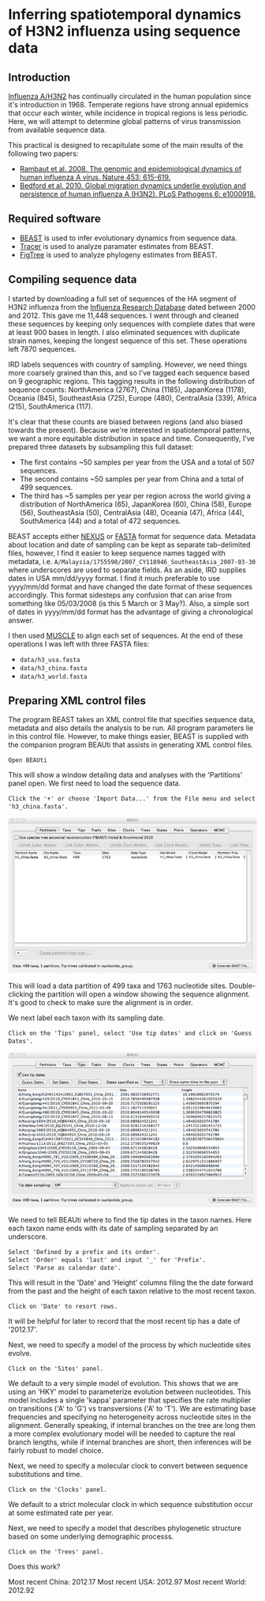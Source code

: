 # Inferring spatiotemporal dynamics of H3N2 influenza using sequence data

## Introduction

[Influenza A/H3N2](http://en.wikipedia.org/wiki/Influenza_A_virus_subtype_H3N2) has continually circulated in the human population since it's introduction in 1968.
Temperate regions have strong annual epidemics that occur each winter, while incidence in tropical regions is less periodic.
Here, we will attempt to determine global patterns of virus transmission from available sequence data.

This practical is designed to recapitulate some of the main results of the following two papers:

* [Rambaut et al. 2008. The genomic and epidemiological dynamics of human influenza A virus. Nature 453: 615-619.](http://www.ncbi.nlm.nih.gov/pmc/articles/PMC2441973/)
* [Bedford et al. 2010. Global migration dynamics underlie evolution and persistence of human influenza A (H3N2). PLoS Pathogens 6: e1000918.](http://www.plospathogens.org/article/info%3Adoi%2F10.1371%2Fjournal.ppat.1000918)

## Required software

* [BEAST](http://beast.bio.ed.ac.uk/) is used to infer evolutionary dynamics from sequence data.
* [Tracer](http://tree.bio.ed.ac.uk/software/tracer/) is used to analyze paramater estimates from BEAST.
* [FigTree](http://tree.bio.ed.ac.uk/software/figtree/) is used to analyze phylogeny estimates from BEAST.

## Compiling sequence data

I started by downloading a full set of sequences of the HA segment of H3N2 influenza from the [Influenza Research Database](http://www.fludb.org) dated between 2000 and 2012.
This gave me 11,448 sequences.
I went through and cleaned these sequences by keeping only sequences with complete dates that were at least 900 bases in length.
I also eliminated sequences with duplicate strain names, keeping the longest sequence of this set.
These operations left 7870 sequences.

IRD labels sequences with country of sampling.
However, we need things more coarsely grained than this, and so I've tagged each sequence based on 9 geographic regions.
This tagging results in the following distribution of sequence counts: NorthAmerica (2767), China (1185), JapanKorea (1178), Oceania (845), SoutheastAsia (725), Europe (480), CentralAsia (339), Africa (215), SouthAmerica (117).

It's clear that these counts are biased between regions (and also biased towards the present).
Because we're interested in spatiotemporal patterns, we want a more equitable distribution in space and time.
Consequently, I've prepared three datasets by subsampling this full dataset:

* The first contains ~50 samples per year from the USA and a total of 507 sequences.
* The second contains ~50 samples per year from China and a total of 499 sequences.
* The third has ~5 samples per year per region across the world giving a distribution of NorthAmerica (65), JapanKorea (60), China (58), Europe (56), SoutheastAsia (50), CentralAsia (48), Oceania (47), Africa (44), SouthAmerica (44) and a total of 472 sequences.

BEAST accepts either [NEXUS](http://en.wikipedia.org/wiki/Nexus_file) or [FASTA](http://en.wikipedia.org/wiki/FASTA_format) format for sequence data.
Metadata about location and date of sampling can be kept as separate tab-delimited files, however, I find it easier to keep sequence names tagged with metadata, i.e. `A/Malaysia/1755590/2007_CY118946_SoutheastAsia_2007-03-30` where underscores are used to separate fields.
As an aside, IRD supplies dates in USA mm/dd/yyyy format.
I find it much preferable to use yyyy/mm/dd format and have changed the date format of these sequences accordingly.
This format sidesteps any confusion that can arise from something like 05/03/2008 (is this 5 March or 3 May?).
Also, a simple sort of dates in yyyy/mm/dd format has the advantage of giving a chronological answer.

I then used [MUSCLE](http://www.drive5.com/muscle/) to align each set of sequences.
At the end of these operations I was left with three FASTA files: 

* `data/h3_usa.fasta`
* `data/h3_china.fasta`
* `data/h3_world.fasta`

## Preparing XML control files

The program BEAST takes an XML control file that specifies sequence data, metadata and also details the analysis to be run.
All program parameters lie in this control file.
However, to make things easier, BEAST is supplied with the companion program BEAUti that assists in generating XML control files.

```
Open BEAUti
```

This will show a window detailing data and analyses with the 'Partitions' panel open.
We first need to load the sequence data.

```
Click the '+' or choose 'Import Data...' from the File menu and select 'h3_china.fasta'.
```

![beauti_partitions](images/beauti_partitions.png)

This will load a data partition of 499 taxa and 1763 nucleotide sites.
Double-clicking the partition will open a window showing the sequence alignment.
It's good to check to make sure the alignment is in order.

We next label each taxon with its sampling date.

```
Click on the 'Tips' panel, select 'Use tip dates' and click on 'Guess Dates'.
```

![beauti_tips](images/beauti_tips.png)

We need to tell BEAUti where to find the tip dates in the taxon names.
Here each taxon name ends with its date of sampling separated by an underscore.

```
Select 'Defined by a prefix and its order'.
Select 'Order' equals 'last' and input '_' for 'Prefix'.
Select 'Parse as calendar date'.
```

This will result in the 'Date' and 'Height' columns filing the the date forward from the past and the height of each taxon relative to the most recent taxon.

```
Click on 'Date' to resort rows.
```

It will be helpful for later to record that the most recent tip has a date of '2012.17'.

Next, we need to specify a model of the process by which nucleotide sites evolve.

```
Click on the 'Sites' panel.
```

We default to a very simple model of evolution.
This shows that we are using an 'HKY' model to parameterize evolution between nucleotides.
This model includes a single 'kappa' parameter that specifies the rate multiplier on transitions ('A' to 'G') vs transversions ('A' to 'T').
We are estimating base frequencies and specifying no heterogeneity across nucleotide sites in the alignment.
Generally speaking, if internal branches on the tree are long then a more complex evolutionary model will be needed to capture the real branch lengths, while if internal branches are short, then inferences will be fairly robust to model choice.

Next, we need to specify a molecular clock to convert between sequence substitutions and time.

```
Click on the 'Clocks' panel.
```

We default to a strict molecular clock in which sequence substitution occur at some estimated rate per year.

Next, we need to specify a model that describes phylogenetic structure based on some underlying demographic processs.

```
Click on the 'Trees' panel.
```

Does this work?



Most recent China: 2012.17
Most recent USA: 2012.97
Most recent World: 2012.92


